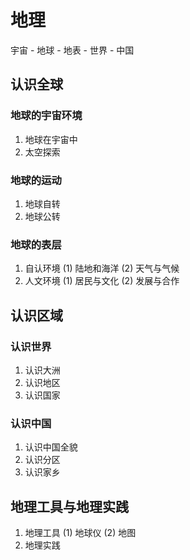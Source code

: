 # 地理

宇宙 - 地球 - 地表 - 世界 - 中国

## 认识全球

### 地球的宇宙环境

1. 地球在宇宙中
2. 太空探索

### 地球的运动

1. 地球自转
2. 地球公转

### 地球的表层

1. 自认环境
  (1) 陆地和海洋
  (2) 天气与气候
2. 人文环境
  (1) 居民与文化
  (2) 发展与合作

## 认识区域

### 认识世界

1. 认识大洲
2. 认识地区
3. 认识国家

### 认识中国

1. 认识中国全貌
2. 认识分区
3. 认识家乡

## 地理工具与地理实践

1. 地理工具
  (1) 地球仪
  (2) 地图
2. 地理实践
